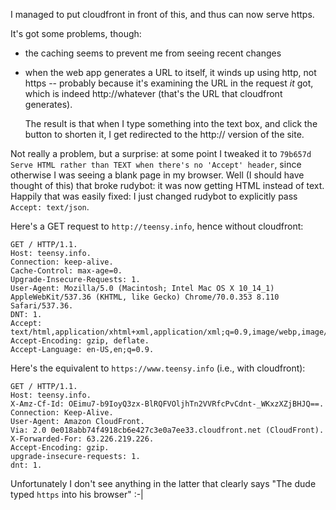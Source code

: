 I managed to put cloudfront in front of this, and thus can now serve
https.

It's got some problems, though:

- the caching seems to prevent me from seeing recent changes

- when the web app generates a URL to itself, it winds up using http,
  not https -- probably because it's examining the URL in the request
  _it_ got, which is indeed http://whatever (that's the URL that
  cloudfront generates).

  The result is that when I type something into the text box, and
  click the button to shorten it, I get redirected to the http://
  version of the site.

Not really a problem, but a surprise: at some point I tweaked it to
`79b657d Serve HTML rather than TEXT when there's no 'Accept' header`,
since otherwise I was seeing a blank page in my browser.  Well (I
should have thought of this) that broke rudybot: it was now getting
HTML instead of text.  Happily that was easily fixed: I just changed
rudybot to explicitly pass `Accept: text/json`.

Here's a GET request to `http://teensy.info`, hence without cloudfront:

    GET / HTTP/1.1.
    Host: teensy.info.
    Connection: keep-alive.
    Cache-Control: max-age=0.
    Upgrade-Insecure-Requests: 1.
    User-Agent: Mozilla/5.0 (Macintosh; Intel Mac OS X 10_14_1) AppleWebKit/537.36 (KHTML, like Gecko) Chrome/70.0.353 8.110 Safari/537.36.
    DNT: 1.
    Accept: text/html,application/xhtml+xml,application/xml;q=0.9,image/webp,image/apng,*/*;q=0.8.
    Accept-Encoding: gzip, deflate.
    Accept-Language: en-US,en;q=0.9.

Here's the equivalent to `https://www.teensy.info` (i.e., with cloudfront):

    GET / HTTP/1.1.
    Host: teensy.info.
    X-Amz-Cf-Id: OEimu7-b9IoyQ3zx-BlRQFVOljhTn2VVRfcPvCdnt-_WKxzXZjBHJQ==.
    Connection: Keep-Alive.
    User-Agent: Amazon CloudFront.
    Via: 2.0 0e018abb74f4918cb6e427c3e0a7ee33.cloudfront.net (CloudFront).
    X-Forwarded-For: 63.226.219.226.
    Accept-Encoding: gzip.
    upgrade-insecure-requests: 1.
    dnt: 1.

Unfortunately I don't see anything in the latter that clearly says "The dude typed `https` into his browser" :-|
